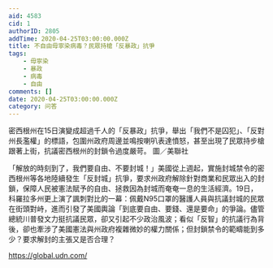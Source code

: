 ```yaml
---
aid: 4583
cid: 1
authorID: 2805
addTime: 2020-04-25T03:00:00.000Z
title: 不自由毋寧染病毒？民眾持槍「反暴政」抗爭
tags:
    - 毋寧染
    - 暴政
    - 病毒
    - 自由
comments: []
date: 2020-04-25T03:00:00.000Z
category: 问答
---
```


密西根州在15日演變成超過千人的「反暴政」抗爭，舉出「我們不是囚犯」、「反對州長濫權」的標語，包圍州政府周邊並鳴按喇叭表達憤怒，甚至出現了民眾持步槍跟著上街，抗議密西根州的封鎖令過度嚴苛。 圖／美聯社

「解放的時刻到了，我們要自由、不要封城！」美國從上週起，實施封城禁令的密西根州等各地陸續發生「反封城」抗爭，要求州政府解除針對商業和民眾出入的封鎖，保障人民被憲法賦予的自由、拯救因為封城而奄奄一息的生活經濟。19日，科羅拉多州更上演了諷刺對比的一幕：佩戴N95口罩的醫護人員與抗議封城的民眾在街頭對峙，進而引發了美國輿論「到底要自由、要錢、還是要命」的爭論。儘管總統川普發文力挺抗議民眾，卻又引起不少政治風波；看似「反智」的抗議行為背後，卻也牽涉了美國憲法與州政府複雜微妙的權力關係；但封鎖禁令的範疇能到多少？要求解封的主張又是否合理？

https://global.udn.com/
